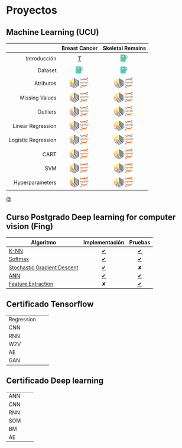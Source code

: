 # Proyectos

## Machine Learning (UCU)

|                     | Breast Cancer                                   | Skeletal Remains                               | 
|--------------------:|:-----------------------------------------------:|:-----------------------------------------------:|
| Introducción        |  [T](./proyects/breast-cancer/1_introduction.md) |  [![RM](./img/dc.png)]() |
| Dataset             |  [![RM](./img/dc.png)](./proyects/breast-cancer/) |  [![RM](./img/dc.png)]() |
| Atributos           |  [![RM](./img/rm.png)]()[![JN](./img/jn.png)]() |  [![RM](./img/rm.png)]()[![JN](./img/jn.png)]() |
| Missing Values      |  [![RM](./img/rm.png)]()[![JN](./img/jn.png)]() |  [![RM](./img/rm.png)]()[![JN](./img/jn.png)]() |
| Outliers            |  [![RM](./img/rm.png)]()[![JN](./img/jn.png)]() |  [![RM](./img/rm.png)]()[![JN](./img/jn.png)]() |
| Linear Regression   |  [![RM](./img/rm.png)]()[![JN](./img/jn.png)]() |  [![RM](./img/rm.png)]()[![JN](./img/jn.png)]() |
| Logistic Regression |  [![RM](./img/rm.png)]()[![JN](./img/jn.png)]() |  [![RM](./img/rm.png)]()[![JN](./img/jn.png)]() |
| CART                |  [![RM](./img/rm.png)]()[![JN](./img/jn.png)]() |  [![RM](./img/rm.png)]()[![JN](./img/jn.png)]() |
| SVM                 |  [![RM](./img/rm.png)]()[![JN](./img/jn.png)]() |  [![RM](./img/rm.png)]()[![JN](./img/jn.png)]() |
| Hyperparameters     |  [![RM](./img/rm.png)]()[![JN](./img/jn.png)]() |  [![RM](./img/rm.png)]()[![JN](./img/jn.png)]() |

[@](./proyects/breast-cancer/3_attributes.md)
## Curso Postgrado Deep learning for computer vision (Fing)

| Algoritmo | Implementación | Pruebas |  
|-----------|:--------------:|:-------:|
| [K-NN](./proyects/deep-learning/k-nn.md) | [✔](./proyects/deep-learning/knn-implementation.md) | [✔](./proyects/deep-learning/k-nn.md)  |
| [Softmax](./proyects/deep-learning/softmax.md) | [✔](./proyects/deep-learning/softmax-implementation.md) | [✔](./proyects/deep-learning/softmax.md) |
| [Stochastic Gradient Descent](./proyects/deep-learning/stochastic-gradient-descent.md)  | [✔](./proyects/deep-learning/stochastic-gradient-descent.md#linear-classifier-&-sgd-implementation) | ✘ |
| [ANN](./proyects/deep-learning/ann.md) | [✔](./proyects/deep-learning/ann-implementation.md) | [✔](./proyects/deep-learning/ann.md) | 
| [Feature Extraction](./proyects/deep-learning/image-feature.md) | ✘ | [✔](./proyects/deep-learning/image-features.md) | 

## Certificado Tensorflow

|  | |  | 
|:--|:---:|:----:|
| Regression | | |
| CNN  | | |
| RNN  | | |
| W2V  | | | 
| AE   | | | 
| GAN  | | | 

## Certificado Deep learning

|      |   |   | 
|:-----|:-:|:-:|
| ANN  | | |
| CNN  | | |
| RNN  | | |
| SOM  | | |
| BM   | | |
| AE   | | |

